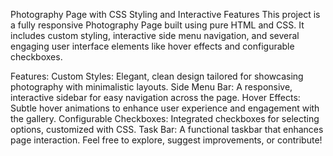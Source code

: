 Photography Page with CSS Styling and Interactive Features
This project is a fully responsive Photography Page built using pure HTML and CSS. It includes custom styling, interactive side menu navigation, and several engaging user interface elements like hover effects and configurable checkboxes.

Features:
Custom Styles: Elegant, clean design tailored for showcasing photography with minimalistic layouts.
Side Menu Bar: A responsive, interactive sidebar for easy navigation across the page.
Hover Effects: Subtle hover animations to enhance user experience and engagement with the gallery.
Configurable Checkboxes: Integrated checkboxes for selecting options, customized with CSS.
Task Bar: A functional taskbar that enhances page interaction.
Feel free to explore, suggest improvements, or contribute!

